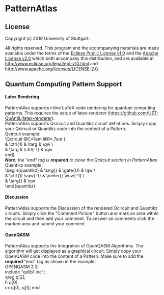 # PatternAtlas
## License

Copyright (c) 2019 University of Stuttgart.

All rights reserved. This program and the accompanying materials
are made available under the terms of the [Eclipse Public License v1.0]
and the [Apache License v2.0] which both accompany this distribution,
and are available at http://www.eclipse.org/legal/epl-v10.html
and http://www.apache.org/licenses/LICENSE-2.0.

[Apache License v2.0]: http://www.apache.org/licenses/LICENSE-2.0.html
[Eclipse Public License v1.0]: http://www.eclipse.org/legal/epl-v10.html

## Quantum Computing Pattern Support
#### Latex Rendering
PatternAtlas supports inline LaTeX code rendering for quantum computing patterns.
This requires the setup of latex-renderer (https://github.com/UST-QuAntiL/latex-renderer).  
PatternAtlas supports Qcircuit and Quantikz circuit defintions. 
Simply copy your Qcircuit or Quantikz code into the content of a Pattern.  
Qcircuit example:  
\Qcircuit @C=1em @R=.7em {  
  & \ctrl{1} & \targ & \qw \\  
  & \targ & \ctrl{-1} & \qw  
  end}    
  ***Note:** the "end" tag is __required__ to close the Qcircuit section in PatternAtlas*    
Quantikz example:  
 \begin{quantikz}
  & \targ{} & \gate{U} & \qw \\  
  & \ctrl{1} \vqw{-1} & \meter{} \vcw{-1} \\  
  & \targ{} & \qw  
  \end{quantikz}  

#### Discussion
PatternAtlas supports the Discussion of the rendered Qcircuit and Quantikz circuits. 
Simply click the "Comment Picture" button and mark an area within the circuit and then add your comment.
To answer on comments click the marked area and submit your comment.     

#### OpenQASM
PatternAtlas supports the Integration of OpenQASM Algorithms. The algorithm will get displayed as a graphical circuit.
Simply copy your OpenQASM code into the content of a Pattern. Make sure to add the __required__ "end" tag as shown in the example:  
OPENQASM 2.0;  
include "qelib1.inc";  
qreg q[2];  
h q[0];  
cx q[0], q[1]; end        



